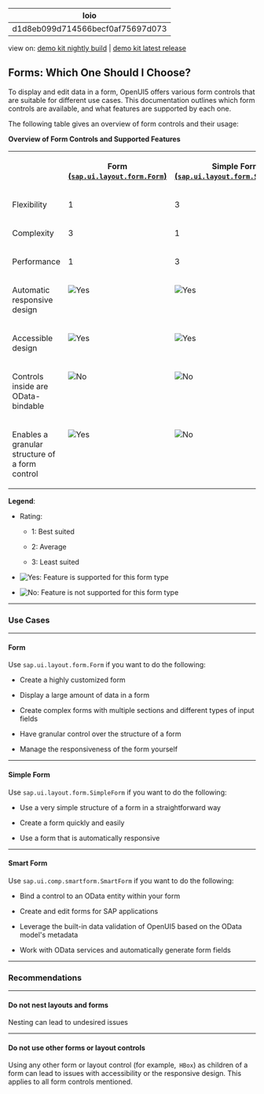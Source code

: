 <!-- loiod1d8eb099d714566becf0af75697d073 -->

| loio |
| -----|
| d1d8eb099d714566becf0af75697d073 |

<div id="loio">

view on: [demo kit nightly build](https://sdk.openui5.org/nightly/#/topic/d1d8eb099d714566becf0af75697d073) | [demo kit latest release](https://sdk.openui5.org/topic/d1d8eb099d714566becf0af75697d073)</div>

## Forms: Which One Should I Choose?

To display and edit data in a form, OpenUI5 offers various form controls that are suitable for different use cases. This documentation outlines which form controls are available, and what features are supported by each one.

The following table gives an overview of form controls and their usage:

**Overview of Form Controls and Supported Features**


<table>
<tr>
<th valign="top">



</th>
<th valign="top">

Form [\(`sap.ui.layout.form.Form`\)](https://sdk.openui5.org/api/sap.ui.layout.form.Form) 



</th>
<th valign="top">

Simple Form [\(`sap.ui.layout.form.SimpleForm`\)](https://sdk.openui5.org/api/sap.ui.layout.form.SimpleForm) 



</th>
<th valign="top">

Smart Form [\(`sap.ui.comp.smartform.SmartForm`\)](https://sdk.openui5.org/api/sap.ui.comp.smartform.SmartForm) 



</th>
</tr>
<tr>
<td valign="top">

Flexibility



</td>
<td valign="top">

1



</td>
<td valign="top">

3



</td>
<td valign="top">

2



</td>
</tr>
<tr>
<td valign="top">

Complexity



</td>
<td valign="top">

3



</td>
<td valign="top">

1



</td>
<td valign="top">

2



</td>
</tr>
<tr>
<td valign="top">

Performance



</td>
<td valign="top">

1



</td>
<td valign="top">

3



</td>
<td valign="top">

2



</td>
</tr>
<tr>
<td valign="top">

Automatic responsive design



</td>
<td valign="top">

![Yes](images/loio3cb17ee88aed44d2bf1d14b97728c709_LowRes.gif)



</td>
<td valign="top">

![Yes](images/loio3cb17ee88aed44d2bf1d14b97728c709_LowRes.gif)



</td>
<td valign="top">

![Yes](images/loio3cb17ee88aed44d2bf1d14b97728c709_LowRes.gif)



</td>
</tr>
<tr>
<td valign="top">

Accessible design



</td>
<td valign="top">

![Yes](images/loio3cb17ee88aed44d2bf1d14b97728c709_LowRes.gif)



</td>
<td valign="top">

![Yes](images/loio3cb17ee88aed44d2bf1d14b97728c709_LowRes.gif)



</td>
<td valign="top">

![Yes](images/loio3cb17ee88aed44d2bf1d14b97728c709_LowRes.gif)



</td>
</tr>
<tr>
<td valign="top">

Controls inside are OData-bindable



</td>
<td valign="top">

![No](images/loio5befb5af20ed42fd9052a99014d953a3_LowRes.gif)



</td>
<td valign="top">

![No](images/loio5befb5af20ed42fd9052a99014d953a3_LowRes.gif)



</td>
<td valign="top">

![Yes](images/loio3cb17ee88aed44d2bf1d14b97728c709_LowRes.gif)



</td>
</tr>
<tr>
<td valign="top">

Enables a granular structure of a form control



</td>
<td valign="top">

![Yes](images/loio3cb17ee88aed44d2bf1d14b97728c709_LowRes.gif)



</td>
<td valign="top">

![No](images/loio5befb5af20ed42fd9052a99014d953a3_LowRes.gif)



</td>
<td valign="top">

![Yes](images/loio3cb17ee88aed44d2bf1d14b97728c709_LowRes.gif)



</td>
</tr>
</table>

**Legend**:

-   Rating:

    -   1: Best suited

    -   2: Average

    -   3: Least suited


-   ![Yes](images/loio3cb17ee88aed44d2bf1d14b97728c709_LowRes.gif): Feature is supported for this form type

-   ![No](images/loio5befb5af20ed42fd9052a99014d953a3_LowRes.gif): Feature is not supported for this form type


***

<a name="loiod1d8eb099d714566becf0af75697d073__section_ohd_n2p_dzb"/>

### Use Cases

***

#### Form

Use `sap.ui.layout.form.Form` if you want to do the following:

-   Create a highly customized form

-   Display a large amount of data in a form

-   Create complex forms with multiple sections and different types of input fields

-   Have granular control over the structure of a form

-   Manage the responsiveness of the form yourself


***

#### Simple Form

Use `sap.ui.layout.form.SimpleForm` if you want to do the following:

-   Use a very simple structure of a form in a straightforward way

-   Create a form quickly and easily

-   Use a form that is automatically responsive


***

#### Smart Form

Use `sap.ui.comp.smartform.SmartForm` if you want to do the following:

-   Bind a control to an OData entity within your form

-   Create and edit forms for SAP applications

-   Leverage the built-in data validation of OpenUI5 based on the OData model's metadata

-   Work with OData services and automatically generate form fields


***

<a name="loiod1d8eb099d714566becf0af75697d073__section_vtp_3xq_dzb"/>

### Recommendations

***

#### Do not nest layouts and forms

Nesting can lead to undesired issues

***

#### Do not use other forms or layout controls

Using any other form or layout control \(for example,  `HBox`\) as children of a form can lead to issues with accessibility or the responsive design. This applies to all form controls mentioned.

